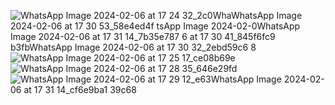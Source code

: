 
![WhatsApp Image 2024-02-06 at 17 24 32_2c0![Wha![WhatsApp Image 2024-02-06 at 17 30 53_58e4ed4f](https://github.com/jigarsiddhpura/Data2Knowledge/assets/20314019/66d31bb7-669d-42f7-8359-f618e0965a3e)
tsApp Image 2024-02-0![WhatsApp Image 2024-02-06 at 17 31 14_7b35e787](https://github.com/jigarsiddhpura/Data2Knowledge/assets/20314019/d9cbe641-708d-4437-b3e6-916d953165d2)
6 at 17 30 41_845f6fc9](https://github.com/jigarsiddhpura/Data2Knowledge/assets/20314019/fdd058a4-9757-4e5b-afd4-671bb5df04c4)
b3fb![WhatsApp Image 2024-02-06 at 17 30 32_2ebd59c6](https://github.com/jigarsiddhpura/Data2Knowledge/assets/20314019/25b8f73f-efcb-4a63-b82e-3b420bf0837f)
8](https://github.com/jigarsiddhpura/Data2Knowledge/assets/20314019/52bab30e-8b63-4ac2-a5e5-e2bb139a97f2)
![WhatsApp Image 2024-02-06 at 17 25 17_ce08b69e](https://github.com/jigarsiddhpura/Data2Knowledge/assets/20314019/b8b94a7f-b4e9-4f2c-be0f-80634fb89e9f)
![WhatsApp Image 2024-02-06 at 17 28 35_646e29fd](https://github.com/jigarsiddhpura/Data2Knowledge/assets/20314019/0331b7eb-577c-4fe7-bcda-bca8d4ca184d)
![WhatsApp Image 2024-02-06 at 17 29 12_e63![WhatsApp Image 2024-02-06 at 17 31 14_cf6e9ba1](https://github.com/jigarsiddhpura/Data2Knowledge/assets/20314019/e7cb66ed-4329-4405-b035-7f8faa80fde5)
39c68](https://github.com/jigarsiddhpura/Data2Knowledge/assets/20314019/0fd4857f-1979-4375-9ba5-d37e2b0e415f)
